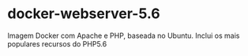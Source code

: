 # docker-webserver-5.6
Imagem Docker com Apache e PHP, baseada no Ubuntu. Inclui os mais populares recursos do PHP5.6
